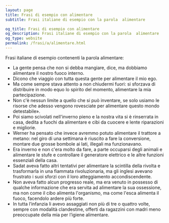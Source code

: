 ```yaml
---
layout: page
title: Frasi di esempio con alimentare 
subtitle: Frasi italiane di esempio con la parola  alimentare

og_title: Frasi di esempio con alimentare 
og_description: Frasi italiane di esempio con la parola  alimentare
og_type: website
permalink: /frasi/a/alimentare.html
---
```


Frasi italiane di esempio contenenti la parola alimentare:


- La gente pensa che non si debba mangiare, dice, ma dobbiamo alimentare il nostro fuoco interno.
- Dicono che viaggio con tutta questa gente per alimentare il mio ego.
- Ma come sempre stava attento a non chiudermi fuori: si sforzava di distribuire in modo equo lo spirito del momento, alimentare la mia partecipazione.
- Non c'è nessun limite a quello che si può inventare, se solo usiamo le risorse che adesso vengono rovesciate per alimentare questo mondo detestabile».
- Poi siamo scivolati nell'inverno pieno e la nostra vita si è rinserrata in casa, dedita a fuochi da alimentare e cibi da cuocere e lente riparazioni e migliorie.
- Werner ha pensato che invece avremmo potuto alimentare il trattore a metano: nel giro di una settimana è riuscito a fare la conversione, montare due grosse bombole ai lati, illegali ma funzionavano.
- Era inverno e non c'era molto da fare, a parte occuparsi degli animali e alimentare le stufe e controllare il generatore elettrico e le altre funzioni essenziali della casa.
- Sadat aveva fatto altri tentativi per alimentare la scintilla della rivolta e trasformarla in una fiammata rivoluzionaria, ma gli inglesi avevano frustrato i suoi sforzi con il loro atteggiamento accondiscendente.
- Non aveva fatto alcun progresso reale, ma era venuto in possesso di qualche informazione che era servita ad alimentare la sua ossessione, ma non come il cibo alimenta l'organismo, ma come l'esca alimenta il fuoco, facendolo ardere più forte.
- In tutta l’infanzia li avevo assaggiati non più di tre o quattro volte, sempre con modalità clandestine, offerti da ragazzini con madri meno preoccupate della mia per l’igiene alimentare.
